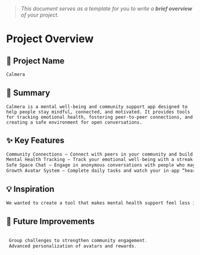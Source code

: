 > *This document serves as a template for you to write a **brief overview** of your project.*

# Project Overview

## 🎯 Project Name
``` c
Calmera
```

## 🚀 Summary
```
Calmera is a mental well-being and community support app designed to help people stay mindful, connected, and motivated. It provides tools for tracking emotional health, fostering peer-to-peer connections, and creating a safe environment for open conversations.
```

## ✨ Key Features
``` c
Community Connections – Connect with peers in your community and build meaningful relationships.  
Mental Health Tracking – Track your emotional well-being with a streak-based system and receive personalized progress feedback. 
Safe Space Chat – Engage in anonymous conversations with people who may relate to your experiences in a supportive environment.  
Growth Avatar System – Complete daily tasks and watch your in-app “heart” avatar grow as a visual reflection of your self-care journey.  
``` 

## 💡 Inspiration
``` c
We wanted to create a tool that makes mental health support feel less isolating and more rewarding. By combining community, tracking, and gamification, Calmera encourages users to take small but consistent steps toward better well-being.
```

## 📌 Future Improvements
``` c
 
 Group challenges to strengthen community engagement.  
 Advanced personalization of avatars and rewards.
```
